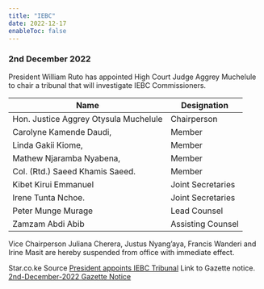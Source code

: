 ```yaml
---
title: "IEBC"
date: 2022-12-17
enableToc: false
---
```


### 2nd December 2022

President William Ruto has appointed High Court Judge Aggrey Muchelule to chair a tribunal that will investigate IEBC Commissioners.

| Name                                  | Designation       |
| ------------------------------------- | ----------------- |
| Hon. Justice Aggrey Otysula Muchelule | Chairperson       |
| Carolyne Kamende Daudi,               | Member            |
| Linda Gakii Kiome,                    | Member            |
| Mathew Njaramba Nyabena,              | Member            |
| Col. (Rtd.) Saeed Khamis Saeed.       | Member            |
| Kibet Kirui Emmanuel                  | Joint Secretaries |
| Irene Tunta Nchoe.                    | Joint Secretaries |
| Peter Munge Murage                    | Lead Counsel      |
| Zamzam Abdi Abib                      | Assisting Counsel |

Vice Chairperson Juliana Cherera, Justus Nyang’aya, Francis Wanderi and Irine Masit are hereby suspended from office with immediate effect.

Star.co.ke Source [President appoints IEBC Tribunal](https://www.the-star.co.ke/news/2022-12-02-ruto-appoints-tribunal-to-try-4-iebc-commissioners/)
Link to Gazette notice. [2nd-December-2022 Gazette Notice](notes/Gazette/Gazette-No.258.md)

